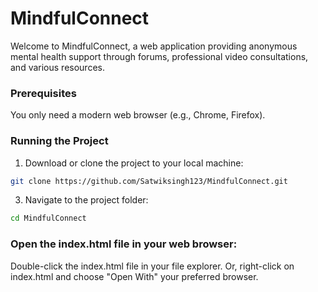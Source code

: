 # MindfulConnect
Welcome to MindfulConnect, a web application providing anonymous mental health support through forums, professional video consultations, and various resources.
### Prerequisites

You only need a modern web browser (e.g., Chrome, Firefox).

### Running the Project

1. Download or clone the project to your local machine:
```bash
git clone https://github.com/Satwiksingh123/MindfulConnect.git
```
3. Navigate to the project folder:
```bash
cd MindfulConnect
```

### Open the index.html file in your web browser:

Double-click the index.html file in your file explorer.
Or, right-click on index.html and choose "Open With" your preferred browser.
